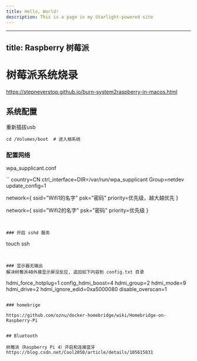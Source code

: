 ```yaml
---
title: Hello, World!
description: This is a page in my Starlight-powered site
---
```


---

title: Raspberry 树莓派
---

# 树莓派系统烧录

<https://stepneverstop.github.io/burn-system2raspberry-in-macos.html>

## 系统配置

重新插拔usb

```
cd /Volumes/boot  # 进入根系统
````

### 配置网络

wpa_supplicant.conf

``
country=CN
ctrl_interface=DIR=/var/run/wpa_supplicant Group=netdev
update_config=1

network={
 ssid="Wifi1的名字"
 psk="密码"
 priority=优先级，越大越优先
}

network={
 ssid="Wifi2的名字"
 psk="密码"
 priority=优先级
}

```


### 开启 sshd 服务
```

touch ssh

```


### 显示器无输出
解决树莓派4B外接显示屏没反应, 追加如下内容到 config.txt 目录

```

hdmi_force_hotplug=1
config_hdmi_boost=4
hdmi_group=2
hdmi_mode=9
hdmi_drive=2
hdmi_ignore_edid=0xa5000080
disable_overscan=1

```

### homebrige

https://github.com/oznu/docker-homebridge/wiki/Homebridge-on-Raspberry-Pi


## Bluetooth

树莓派（Raspberry Pi 4）开启和连接蓝牙
https://blog.csdn.net/Cool2050/article/details/105615831
